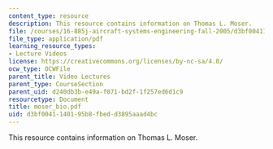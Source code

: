 ```yaml
---
content_type: resource
description: This resource contains information on Thomas L. Moser.
file: /courses/16-885j-aircraft-systems-engineering-fall-2005/d3bf0041140195b8fbedd3895aaad4bc_moser_bio.pdf
file_type: application/pdf
learning_resource_types:
- Lecture Videos
license: https://creativecommons.org/licenses/by-nc-sa/4.0/
ocw_type: OCWFile
parent_title: Video Lectures
parent_type: CourseSection
parent_uid: d240db3b-e49a-f071-bd2f-1f257ed6d1c9
resourcetype: Document
title: moser_bio.pdf
uid: d3bf0041-1401-95b8-fbed-d3895aaad4bc
---
```

This resource contains information on Thomas L. Moser.